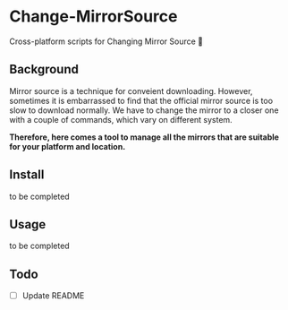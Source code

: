 # Change-MirrorSource
Cross-platform scripts for Changing Mirror Source :wrench:

## Background
Mirror source is a technique for conveient downloading. However, sometimes it is embarrassed to find that the official mirror source is too slow to download normally. We have to change the mirror to a closer one with a couple of commands, which vary on different system. 

**Therefore, here comes a tool to manage all the mirrors that are suitable for your platform and location.**

## Install
to be completed

## Usage
to be completed

## Todo
- [ ] Update README
